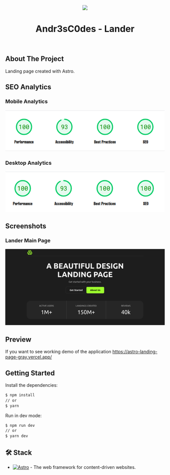 <p align="center">
    <a href="#" target="_blank">
        <img src="https://avatars.githubusercontent.com/u/115658159" height="150px">
    </a>
    <h1 align="center">Andr3sC0des - Lander</h1>
    <br>
</p>

## About The Project

Landing page created with Astro.

## SEO Analytics

### Mobile Analytics 

<img src=".github/images/mobile-analytics.png">

### Desktop Analytics

<img src=".github/images/desktop-analytics.png">

## Screenshots

### Lander Main Page

![Lander Main Page](.github/images/main-page.png)

## Preview

If you want to see working demo of the application https://astro-landing-page-gray.vercel.app/

## Getting Started

Install the dependencies:

```sh
$ npm install
// or
$ yarn
```

Run in dev mode:

```sh
$ npm run dev
// or
$ yarn dev
```

## 🛠️ Stack

- [![Astro][astro-badge]][astro-url] - The web framework for content-driven websites.

[astro-url]: https://astro.build/
[astro-badge]: https://img.shields.io/badge/Astro-fff?style=for-the-badge&logo=astro&logoColor=bd303a&color=352563
